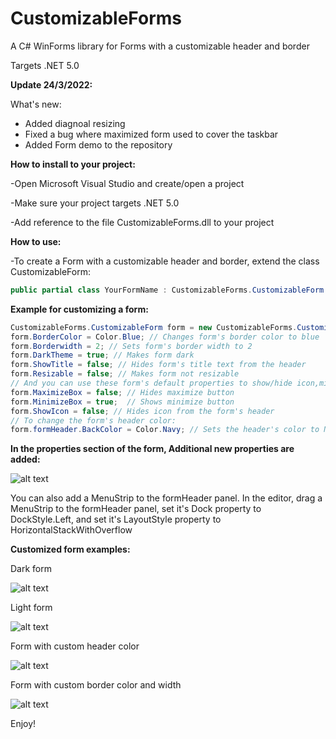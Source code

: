# CustomizableForms
A C# WinForms library for Forms with a customizable header and border

Targets .NET 5.0

**Update 24/3/2022:**

What's new:

- Added diagnoal resizing
- Fixed a bug where maximized form used to cover the taskbar
- Added Form demo to the repository

**How to install to your project:**

-Open Microsoft Visual Studio and create/open a project

-Make sure your project targets .NET 5.0

-Add reference to the file CustomizableForms.dll to your project

**How to use:**

-To create a Form with a customizable header and border, extend the class CustomizableForm:
```C#
public partial class YourFormName : CustomizableForms.CustomizableForm
```

**Example for customizing a form:**

```C#
CustomizableForms.CustomizableForm form = new CustomizableForms.CustomizableForm();
form.BorderColor = Color.Blue; // Changes form's border color to blue
form.Borderwidth = 2; // Sets form's border width to 2
form.DarkTheme = true; // Makes form dark
form.ShowTitle = false; // Hides form's title text from the header
form.Resizable = false; // Makes form not resizable
// And you can use these form's default properties to show/hide icon,minimize button, and maximizebutton:
form.MaximizeBox = false; // Hides maximize button
form.MinimizeBox = true;  // Shows minimize button
form.ShowIcon = false; // Hides icon from the form's header
// To change the form's header color:
form.formHeader.BackColor = Color.Navy; // Sets the header's color to Navy
```

**In the properties section of the form, Additional new properties are added:**

![alt text](https://user-images.githubusercontent.com/50383558/159855405-a0205cee-75d8-4f91-a098-77f1a06721c0.png)

You can also add a MenuStrip to the formHeader panel. In the editor, drag a MenuStrip to the formHeader panel, set it's Dock property to DockStyle.Left, and set it's LayoutStyle property to HorizontalStackWithOverflow


**Customized form examples:**

Dark form

![alt text](https://user-images.githubusercontent.com/50383558/159679367-f9f23d08-9efc-4fc5-8705-990d2e21f33e.png)

Light form

![alt text](https://user-images.githubusercontent.com/50383558/159679412-2afea118-0d4b-49c0-80a0-91693d1e7985.png)

Form with custom header color

![alt text](https://user-images.githubusercontent.com/50383558/159679453-af780443-f63b-4041-9710-55add272c757.png)

Form with custom border color and width

![alt text](https://user-images.githubusercontent.com/50383558/159679525-57cbc59f-5d67-4b66-a0c8-a6b7f3d7b84e.png)

Enjoy! 
